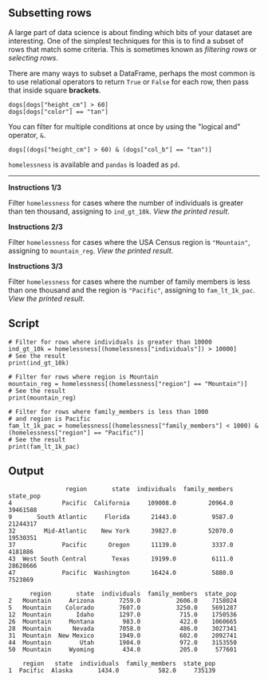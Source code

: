 ## Subsetting rows

A large part of data science is about finding which bits of your dataset are interesting. One of the simplest techniques for this is to find a subset of rows that match some criteria. This is sometimes known as *filtering rows* or *selecting rows*.

There are many ways to subset a DataFrame, perhaps the most common is to use relational operators to return `True` or `False` for each row, then pass that inside square **brackets**.

```
dogs[dogs["height_cm"] > 60]
dogs[dogs["color"] == "tan"]
```

You can filter for multiple conditions at once by using the "logical and" operator, `&`.

```
dogs[(dogs["height_cm"] > 60) & (dogs["col_b"] == "tan")]
```

`homelessness` is available and `pandas` is loaded as `pd`.

<hr>

**Instructions 1/3**

Filter `homelessness` for cases where the number of individuals is greater than ten thousand, assigning to `ind_gt_10k`. *View the printed result*.

**Instructions 2/3**

Filter `homelessness` for cases where the USA Census region is `"Mountain"`, assigning to `mountain_reg`. *View the printed result*.

**Instructions 3/3**

Filter `homelessness` for cases where the number of family members is less than one thousand and the region is `"Pacific"`, assigning to `fam_lt_1k_pac`. *View the printed result*.

## Script
```
# Filter for rows where individuals is greater than 10000
ind_gt_10k = homelessness[(homelessness["individuals"]) > 10000]
# See the result
print(ind_gt_10k)
```
```
# Filter for rows where region is Mountain
mountain_reg = homelessness[(homelessness["region"] == "Mountain")]
# See the result
print(mountain_reg)
```
```
# Filter for rows where family_members is less than 1000
# and region is Pacific
fam_lt_1k_pac = homelessness[(homelessness["family_members"] < 1000) &(homelessness["region"] == "Pacific")]
# See the result
print(fam_lt_1k_pac)
```

## Output
```
                region       state  individuals  family_members  state_pop
4              Pacific  California     109008.0         20964.0   39461588
9       South Atlantic     Florida      21443.0          9587.0   21244317
32        Mid-Atlantic    New York      39827.0         52070.0   19530351
37             Pacific      Oregon      11139.0          3337.0    4181886
43  West South Central       Texas      19199.0          6111.0   28628666
47             Pacific  Washington      16424.0          5880.0    7523869
```
```
      region       state  individuals  family_members  state_pop
2   Mountain     Arizona       7259.0          2606.0    7158024
5   Mountain    Colorado       7607.0          3250.0    5691287
12  Mountain       Idaho       1297.0           715.0    1750536
26  Mountain     Montana        983.0           422.0    1060665
28  Mountain      Nevada       7058.0           486.0    3027341
31  Mountain  New Mexico       1949.0           602.0    2092741
44  Mountain        Utah       1904.0           972.0    3153550
50  Mountain     Wyoming        434.0           205.0     577601
```
```
    region   state  individuals  family_members  state_pop
1  Pacific  Alaska       1434.0           582.0     735139
```